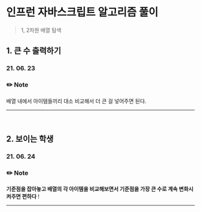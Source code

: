 # 인프런 자바스크립트 알고리즘 풀이

> 1, 2차원 배열 탐색

## 1. 큰 수 출력하기

### 21. 06. 23

### ✏️ Note

배열 내에서 아이템들끼리 대소 비교해서 더 큰 걸 넣어주면 된다.

---

</br>

## 2. 보이는 학생

### 21. 06. 24

### ✏️ Note

**기준점을 잡아놓고 배열의 각 아이템을 비교해보면서 기준점을 가장 큰 수로 계속 변화시켜주면 편하다** !

---

</br>
